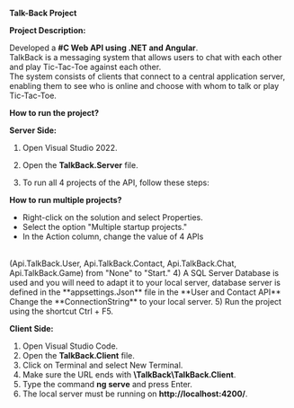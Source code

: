 **Talk-Back Project**

**Project Description:**

Developed a **#C Web API using .NET and Angular**.
<br>
TalkBack is a messaging system that allows users to chat with each other and play Tic-Tac-Toe against each other.
<br>
The system consists of clients that connect to a central application server,
<br>
enabling them to see who is online and choose with whom to talk or play Tic-Tac-Toe.


**How to run the project?**

**Server Side:**

1) Open Visual Studio 2022.

2) Open the **TalkBack.Server** file.

3) To run all 4 projects of the API, follow these steps:

**How to run multiple projects?**
* Right-click on the solution and select Properties.
* Select the option "Multiple startup projects."
* In the Action column, change the value of 4 APIs
<br>
(Api.TalkBack.User, Api.TalkBack.Contact, Api.TalkBack.Chat, Api.TalkBack.Game) from "None" to "Start."
4) A SQL Server Database is used and you will need to adapt it to your local server,
  database server is defined in the **appsettings.Json** file
  in the **User and Contact API** Change the **ConnectionString** to your local server.
5) Run the project using the shortcut Ctrl + F5.

**Client Side:**

1) Open Visual Studio Code.
2) Open the **TalkBack.Client** file.
3) Click on Terminal and select New Terminal.
4) Make sure the URL ends with **\TalkBack\TalkBack.Client**.
5) Type the command **ng serve** and press Enter.
6) The local server must be running on **http://localhost:4200/**.
